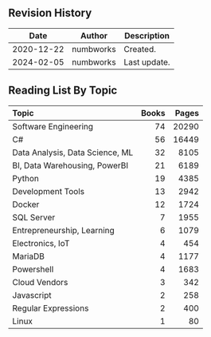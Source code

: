 ## Revision History

|Date|Author|Description|
|---|---|---|
|2020-12-22|numbworks|Created.|
|2024-02-05|numbworks|Last update.|

## Reading List By Topic

| Topic                           |   Books |   Pages |
|:--------------------------------|--------:|--------:|
| Software Engineering            |      74 |   20290 |
| C#                              |      56 |   16449 |
| Data Analysis, Data Science, ML |      32 |    8105 |
| BI, Data Warehousing, PowerBI   |      21 |    6189 |
| Python                          |      19 |    4385 |
| Development Tools               |      13 |    2942 |
| Docker                          |      12 |    1724 |
| SQL Server                      |       7 |    1955 |
| Entrepreneurship, Learning      |       6 |    1079 |
| Electronics, IoT                |       4 |     454 |
| MariaDB                         |       4 |    1177 |
| Powershell                      |       4 |    1683 |
| Cloud Vendors                   |       3 |     342 |
| Javascript                      |       2 |     258 |
| Regular Expressions             |       2 |     400 |
| Linux                           |       1 |      80 |

